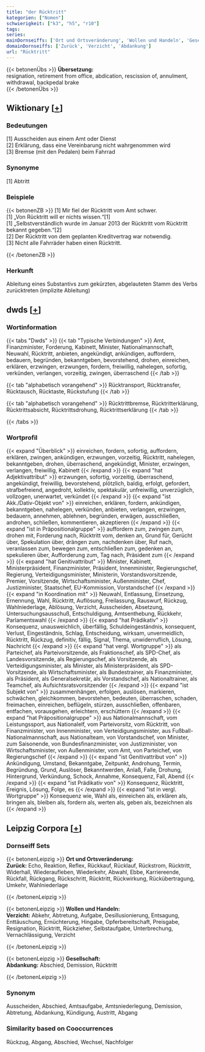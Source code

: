 ```yaml
---
title: "der Rücktritt"
kategorien: ["Nomen"]
schwierigkeit: ["k3", "h5", "r10"]
tags:
series:
mainDornseiffs: ['Ort und Ortsveränderung', 'Wollen und Handeln', 'Gesellschaft']
domainDornseiffs: ['Zurück', 'Verzicht', 'Abdankung']
url: "Rücktritt"
---
```


{{< betonenÜbs >}}
**Übersetzung:**  
resignation, retirement from office, abdication, rescission of, annulment, withdrawal, backpedal  brake  
{{< /betonenÜbs >}}

## Wiktionary [[+](https://de.wiktionary.org/wiki/Rücktritt)]

### Bedeutungen
[1] Ausscheiden aus einem Amt oder Dienst  
[2] Erklärung, dass eine Vereinbarung nicht wahrgenommen wird  
[3] Bremse (mit den Pedalen) beim Fahrrad  

### Synonyme
[1] Abtritt  

### Beispiele
{{< betonenZB >}}
[1] Mir fiel der Rücktritt vom Amt schwer.  
[1] „Von Rücktritt will er nichts wissen.“[1]  
[1] „Selbstverständlich wurde im Januar 2013 der Rücktritt vom Rücktritt bekannt gegeben.“[2]  
[2] Der Rücktritt von dem geplanten Kreditvertrag war notwendig.  
[3] Nicht alle Fahrräder haben einen Rücktritt.  

{{< /betonenZB >}}
### Herkunft
Ableitung eines Substantivs zum gekürzten, abgelauteten Stamm des Verbs zurücktreten (implizite Ableitung)  



## dwds [[+](https://www.dwds.de/wb/Rücktritt)]

### Wortinformation
{{< tabs "Dwds" >}}
{{< tab "Typische Verbindungen" >}}
Amt, Finanzminister, Forderung, Kabinett, Minister, Nationalmannschaft, Neuwahl, Rücktritt, anbieten, angekündigt, ankündigen, auffordern, bedauern, begründen, bekanntgeben, bevorstehend, drohen, einreichen, erklären, erzwingen, erzwungen, fordern, freiwillig, nahelegen, sofortig, verkünden, verlangen, vorzeitig, zwingen, überraschend
{{< /tab >}}

{{< tab "alphabetisch vorangehend" >}}
Rücktransport, Rücktransfer, Rücktausch, Rücktaste, Rückstufung
{{< /tab >}}

{{< tab "alphabetisch vorangehend" >}}
Rücktrittbremse, Rücktritterklärung, Rücktrittsabsicht, Rücktrittsdrohung, Rücktrittserklärung
{{< /tab >}}

{{< /tabs >}}

### Wortprofil
{{< expand "Überblick" >}} einreichen, fordern, sofortig, auffordern, erklären, zwingen, ankündigen, erzwungen, vorzeitig, Rücktritt, nahelegen, bekanntgeben, drohen, überraschend, angekündigt, Minister, erzwingen, verlangen, freiwillig, Kabinett {{< /expand >}}
{{< expand "hat Adjektivattribut" >}} erzwungen, sofortig, vorzeitig, überraschend, angekündigt, freiwillig, bevorstehend, plötzlich, baldig, erfolgt, gefordert, strafbefreiend, angedroht, kollektiv, spektakulär, unfreiwillig, unverzüglich, vollzogen, unerwartet, verkündet {{< /expand >}}
{{< expand "ist Akk./Dativ-Objekt von" >}} einreichen, erklären, fordern, ankündigen, bekanntgeben, nahelegen, verkünden, anbieten, verlangen, erzwingen, bedauern, annehmen, ablehnen, begründen, erwägen, ausschließen, androhen, schließen, kommentieren, akzeptieren {{< /expand >}}
{{< expand "ist in Präpositionalgruppe" >}} auffordern zum, zwingen zum, drohen mit, Forderung nach, Rücktritt vom, denken an, Grund für, Gerücht über, Spekulation über, drängen zum, nachdenken über, Ruf nach, veranlassen zum, bewegen zum, entschließen zum, gedenken an, spekulieren über, Aufforderung zum, Tag nach, Präsident zum {{< /expand >}}
{{< expand "hat Genitivattribut" >}} Minister, Kabinett, Ministerpräsident, Finanzminister, Präsident, Innenminister, Regierungschef, Regierung, Verteidigungsminister, Ministerin, Vorstandsvorsitzende, Premier, Vorsitzende, Wirtschaftsminister, Außenminister, Chef, Justizminister, Staatschef, EU-Kommission, Vorstandschef {{< /expand >}}
{{< expand "in Koordination mit" >}} Neuwahl, Entlassung, Einsetzung, Ernennung, Wahl, Rücktritt, Auflösung, Freilassung, Rauswurf, Rückzug, Wahlniederlage, Ablösung, Verzicht, Ausscheiden, Absetzung, Untersuchungsausschuß, Entschuldigung, Amtsenthebung, Rückkehr, Parlamentswahl {{< /expand >}}
{{< expand "hat Prädikativ" >}} Konsequenz, unausweichlich, überfällig, Schuldeingeständnis, konsequent, Verlust, Eingeständnis, Schlag, Entscheidung, wirksam, unvermeidlich, Rücktritt, Rückzug, definitiv, fällig, Signal, Thema, unwiderruflich, Lösung, Nachricht {{< /expand >}}
{{< expand "hat vergl. Wortgruppe" >}} als Parteichef, als Parteivorsitzende, als Fraktionschef, als SPD-Chef, als Landesvorsitzende, als Regierungschef, als Vorsitzende, als Verteidigungsminister, als Minister, als Ministerpräsident, als SPD-Vorsitzende, als Wirtschaftsminister, als Bundestrainer, als Finanzminister, als Präsident, als Generalsekretär, als Vorstandschef, als Nationaltrainer, als Teamchef, als Aufsichtsratsvorsitzender {{< /expand >}}
{{< expand "ist Subjekt von" >}} zusammenhängen, erfolgen, auslösen, markieren, schwächen, gleichkommen, bevorstehen, bedeuten, überraschen, schaden, freimachen, einreichen, beflügeln, stürzen, ausschließen, offenbaren, entfachen, vorausgehen, erleichtern, erschüttern {{< /expand >}}
{{< expand "hat Präpositionalgruppe" >}} aus Nationalmannschaft, vom Leistungssport, aus Nationalelf, vom Parteivorsitz, vom Rücktritt, von Finanzminister, von Innenminister, von Verteidigungsminister, aus Fußball-Nationalmannschaft, aus Nationalteam, von Vorstandschef, von Minister, zum Saisonende, von Bundesfinanzminister, von Justizminister, von Wirtschaftsminister, von Außenminister, vom Amt, von Parteichef, von Regierungschef {{< /expand >}}
{{< expand "ist Genitivattribut von" >}} Ankündigung, Umstand, Bekanntgabe, Zeitpunkt, Androhung, Termin, Begründung, Grund, Auslöser, Bekanntwerden, Anlaß, Falle, Drohung, Hintergrund, Verkündung, Schock, Annahme, Konsequenz, Fall, Abend {{< /expand >}}
{{< expand "ist Prädikativ von" >}} Konsequenz, Rücktritt, Ereignis, Lösung, Folge, es {{< /expand >}}
{{< expand "ist in vergl. Wortgruppe" >}} Konsequenz wie, Wahl als, einreichen als, erklären als, bringen als, bleiben als, fordern als, werten als, geben als, bezeichnen als {{< /expand >}}

## Leipzig Corpora [[+](https://corpora.uni-leipzig.de/en/res?word=Rücktritt&corpusId=deu_newscrawl-public_2018)]

### Dornseiff Sets
{{< betonenLeipzig >}}
**Ort und Ortsveränderung:**  
**Zurück:** Echo, Reaktion, Reflex, Rückkauf, Rücklauf, Rückstrom, Rücktritt, Widerhall, Wiederaufleben, Wiederkehr, Abwahl, Ebbe, Karriereende, Rückfall, Rückgang, Rückschritt, Rücktritt, Rückwirkung, Rückübertragung, Umkehr, Wahlniederlage  

{{< /betonenLeipzig >}}


{{< betonenLeipzig >}}
**Wollen und Handeln:**  
**Verzicht:** Abkehr, Abtretung, Aufgabe, Desillusionierung, Entsagung, Enttäuschung, Ernüchterung, Hingabe, Opferbereitschaft, Preisgabe, Resignation, Rücktritt, Rückzieher, Selbstaufgabe, Unterbrechung, Vernachlässigung, Verzicht  

{{< /betonenLeipzig >}}


{{< betonenLeipzig >}}
**Gesellschaft:**  
**Abdankung:** Abschied, Demission, Rücktritt  

{{< /betonenLeipzig >}}

### Synonym
Ausscheiden, Abschied, Amtsaufgabe, Amtsniederlegung, Demission, Abtretung, Abdankung, Kündigung, Austritt, Abgang


### Similarity based on Cooccurrences
Rückzug, Abgang, Abschied, Wechsel, Nachfolger


